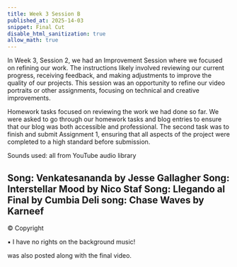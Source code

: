 ```yaml
---
title: Week 3 Session B
published_at: 2025-14-03
snippet: Final Cut
disable_html_sanitization: true
allow_math: true
---
```

In Week 3, Session 2, we had an Improvement Session where we focused on refining our work. The instructions likely involved reviewing our current progress, receiving feedback, and making adjustments to improve the quality of our projects. This session was an opportunity to refine our video portraits or other assignments, focusing on technical and creative improvements.

Homework tasks focused on reviewing the work we had done so far. We were asked to go through our homework tasks and blog entries to ensure that our blog was both accessible and professional. The second task was to finish and submit Assignment 1, ensuring that all aspects of the project were completed to a high standard before submission.

Sounds used: all from YouTube audio library

Song: Venkatesananda by Jesse Gallagher
Song: Interstellar Mood by Nico Staf
Song: Llegando al Final by Cumbia Deli
song: Chase Waves by Karneef
----------------------------------------------------------------------------

© Copyright

▪ I have no rights on the background music!

was also posted along with the final video.